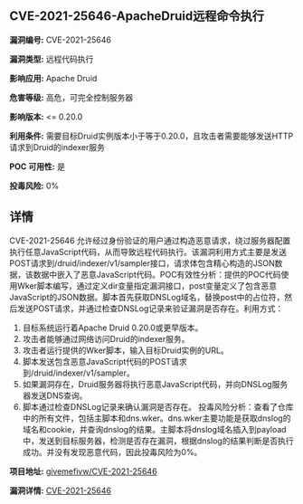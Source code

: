 ## CVE-2021-25646-ApacheDruid远程命令执行

**漏洞编号:** CVE-2021-25646

**漏洞类型:** 远程代码执行

**影响应用:** Apache Druid

**危害等级:** 高危，可完全控制服务器

**影响版本:** <= 0.20.0

**利用条件:** 需要目标Druid实例版本小于等于0.20.0，且攻击者需要能够发送HTTP请求到Druid的indexer服务

**POC 可用性:** 是

**投毒风险:** 0%

## 详情

CVE-2021-25646 允许经过身份验证的用户通过构造恶意请求，绕过服务器配置执行任意JavaScript代码，从而导致远程代码执行。该漏洞利用方式主要是发送POST请求到/druid/indexer/v1/sampler接口，请求体包含精心构造的JSON数据，该数据中嵌入了恶意JavaScript代码。POC有效性分析：提供的POC代码使用Wker脚本编写，通过定义dir变量指定漏洞接口，post变量定义了包含恶意JavaScript的JSON数据。脚本首先获取DNSLog域名，替换post中的占位符，然后发送POST请求，并通过检查DNSLog记录来验证漏洞是否存在。利用方式：

1.  目标系统运行着Apache Druid 0.20.0或更早版本。
2.  攻击者能够通过网络访问Druid的indexer服务。
3.  攻击者运行提供的Wker脚本，输入目标Druid实例的URL。
4.  脚本发送包含恶意JavaScript代码的POST请求到/druid/indexer/v1/sampler。
5.  如果漏洞存在，Druid服务器将执行恶意JavaScript代码，并向DNSLog服务器发送DNS查询。
6.  脚本通过检查DNSLog记录来确认漏洞是否存在。
投毒风险分析：查看了仓库中的所有文件，包括主脚本和dns.wker。dns.wker主要功能是获取dnslog的域名和cookie，并查询dnslog的结果。主脚本将dnslog域名插入到payload中，发送到目标服务器，检测是否存在漏洞，根据dnslog的结果判断是否执行成功。并没有发现恶意代码，因此投毒风险为0%。

**项目地址:** [givemefivw/CVE-2021-25646](https://github.com/givemefivw/CVE-2021-25646)

**漏洞详情:** [CVE-2021-25646](https://nvd.nist.gov/vuln/detail/CVE-2021-25646)